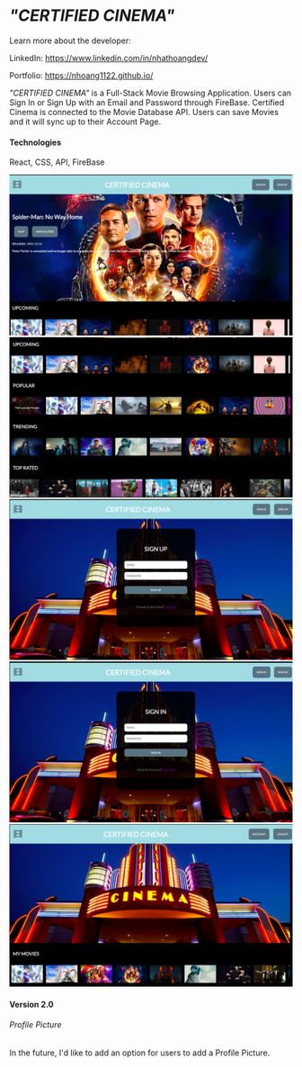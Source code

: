 *"CERTIFIED CINEMA"*
===========
Learn more about the developer: 

LinkedIn: https://www.linkedin.com/in/nhathoangdev/

Portfolio: https://nhoang1122.github.io/

*"CERTIFIED CINEMA"* is a Full-Stack Movie Browsing Application. Users can Sign In or Sign Up with an Email and Password through FireBase. Certified Cinema is connected to the Movie Database API. Users can save Movies and it will sync up to their Account Page. 

#### Technologies
React, CSS, API, FireBase

![Home](./public/ScreenShot/Home.png)
![MovieRow](./public/ScreenShot/MovieRow.png)
![SignUp](./public/ScreenShot/SignUp.png)
![SignIn](./public/ScreenShot/SignIn.png)
![Account](./public/ScreenShot/Account.png)


#### Version 2.0

###### Profile Picture
In the future, I'd like to add an option for users to add a Profile Picture. 